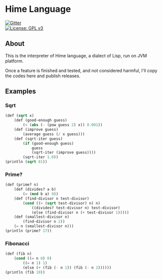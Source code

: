# Hime Language

[![Gitter](https://badges.gitter.im/wumoe/hime.svg)](https://gitter.im/wumoe/hime?utm_source=badge&utm_medium=badge&utm_campaign=pr-badge)<br/>
[![License: GPL v3](https://img.shields.io/badge/License-GPL%20v3-blue.svg)](http://www.gnu.org/licenses/gpl-3.0)

## About

This is the interpreter of Hime language, a dialect of Lisp, run on JVM platform.

Once a feature is finished and tested, and not considered harmful, I'll copy the codes here and publish releases.

## Examples

### Sqrt

```lisp
(def (sqrt x)
    (def (good-enough guess)
        (< (abs (- (pow guess 2) x)) 0.001))
    (def (improve guess)
        (average guess (/ x guess)))
    (def (sqrt-iter guess)
        (if (good-enough guess)
            guess
            (sqrt-iter (improve guess))))
        (sqrt-iter 1.0))
(println (sqrt 81))
```

### Prime?
```lisp
(def (prime? n)
    (def (divides? a b)
        (= (mod b a) 0))
    (def (find-divisor n test-divisor)
        (cond ((> (sqrt test-divisor) n) n)
            ((divides? test-divisor n) test-divisor)
            (else (find-divisor n (+ test-divisor 1)))))
    (def (smallest-divisor n)
        (find-divisor n 2))
    (= n (smallest-divisor n)))
(println (prime? 17))
```

### Fibonacci
```lisp
(def (fib n)
    (cond ((= n 0) 0)
        ((= n 1) 1)
        (else (+ (fib (- n 1)) (fib (- n 2))))))
(println (fib 10))
```
